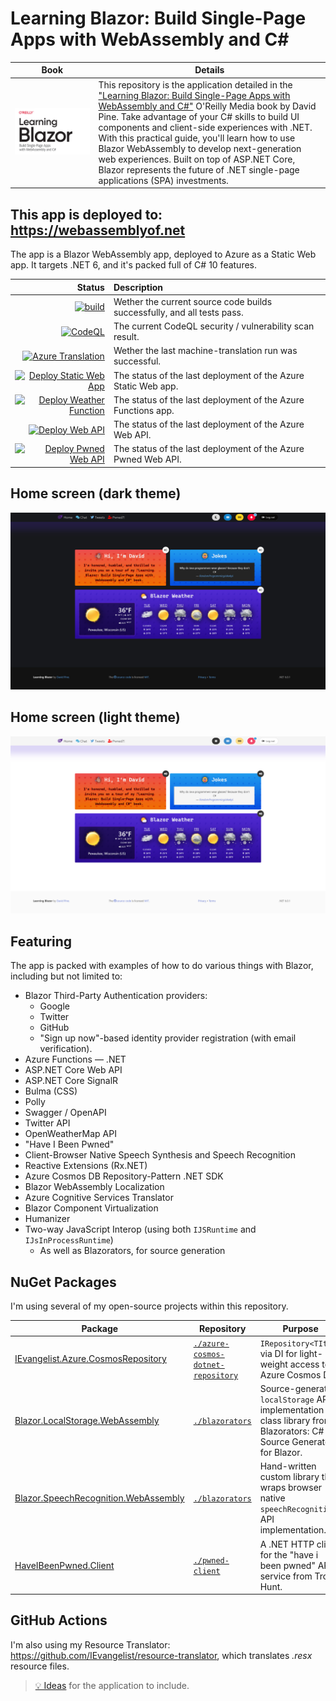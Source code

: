 # Learning Blazor: Build Single-Page Apps with WebAssembly and C#

| Book | Details |
|--|--|
| <a href="https://bit.ly/learning-blazor" target="_blank"><img title="Learning Blazor: Build Single-Page Apps with WebAssembly and C#" alt="Learning Blazor: Build Single-Page Apps with WebAssembly and C#" src="images/learning-blazor.png"></a> | This repository is the application detailed in the ["Learning Blazor: Build Single-Page Apps with WebAssembly and C#"][learning-blazor] O'Reilly Media book by David Pine. Take advantage of your C# skills to build UI components and client-side experiences with .NET. With this practical guide, you'll learn how to use Blazor WebAssembly to develop next-generation web experiences. Built on top of ASP.NET Core, Blazor represents the future of .NET single-page applications (SPA) investments. |

## This app is deployed to: https://webassemblyof.net

The app is a Blazor WebAssembly app, deployed to Azure as a Static Web app. It targets .NET 6, and it's packed full of C# 10 features.

| Status | Description |
|--:|:--|
| [![build](https://github.com/IEvangelist/learning-blazor/actions/workflows/build-validation.yml/badge.svg)](https://github.com/IEvangelist/learning-blazor/actions/workflows/build-validation.yml) | Wether the current source code builds successfully, and all tests pass. |
| [![CodeQL](https://github.com/IEvangelist/learning-blazor/actions/workflows/codeql-analysis.yml/badge.svg)](https://github.com/IEvangelist/learning-blazor/actions/workflows/codeql-analysis.yml) | The current CodeQL security / vulnerability scan result. |
| [![Azure Translation](https://github.com/IEvangelist/learning-blazor/actions/workflows/machine-translation.yml/badge.svg)](https://github.com/IEvangelist/learning-blazor/actions/workflows/machine-translation.yml) | Wether the last machine-translation run was successful. |
| [![Deploy Static Web App](https://github.com/IEvangelist/learning-blazor/actions/workflows/deploy-az-static-webapp.yml/badge.svg)](https://github.com/IEvangelist/learning-blazor/actions/workflows/deploy-az-static-webapp.yml) | The status of the last deployment of the Azure Static Web app. |
| [![Deploy Weather Function](https://github.com/IEvangelist/learning-blazor/actions/workflows/deploy-az-func.yml/badge.svg)](https://github.com/IEvangelist/learning-blazor/actions/workflows/deploy-az-func.yml) | The status of the last deployment of the Azure Functions app. |
| [![Deploy Web API](https://github.com/IEvangelist/learning-blazor/actions/workflows/deploy-az-webapi.yml/badge.svg)](https://github.com/IEvangelist/learning-blazor/actions/workflows/deploy-az-webapi.yml) | The status of the last deployment of the Azure Web API. |
| [![Deploy Pwned Web API](https://github.com/IEvangelist/learning-blazor/actions/workflows/deploy-az-pwnedapi.yml/badge.svg)](https://github.com/IEvangelist/learning-blazor/actions/workflows/deploy-az-pwnedapi.yml) | The status of the last deployment of the Azure Pwned Web API. |

## Home screen (dark theme)

![Learning Blazor: Home screen (dark theme)](images/home-screen-dark.png)

## Home screen (light theme)

![Learning Blazor: Home screen (light theme)](images/home-screen-light.png)

## Featuring

The app is packed with examples of how to do various things with Blazor, including but not limited to:

- Blazor Third-Party Authentication providers:
  - Google
  - Twitter
  - GitHub
  - "Sign up now"-based identity provider registration (with email verification).
- Azure Functions &mdash; .NET
- ASP.NET Core Web API
- ASP.NET Core SignalR
- Bulma (CSS)
- Polly
- Swagger / OpenAPI
- Twitter API
- OpenWeatherMap API
- "Have I Been Pwned"
- Client-Browser Native Speech Synthesis and Speech Recognition
- Reactive Extensions (Rx.NET)
- Azure Cosmos DB Repository-Pattern .NET SDK
- Blazor WebAssembly Localization
- Azure Cognitive Services Translator
- Blazor Component Virtualization
- Humanizer
- Two-way JavaScript Interop (using both `IJSRuntime` and `IJsInProcessRuntime`)
  - As well as Blazorators, for source generation

## NuGet Packages

I'm using several of my open-source projects within this repository.

| Package | Repository | Purpose |
|---------|------------|---------|
| [IEvangelist.Azure.CosmosRepository](https://www.nuget.org/packages/IEvangelist.Azure.CosmosRepository) | [`./azure-cosmos-dotnet-repository`](https://github.com/IEvangelist/azure-cosmos-dotnet-repository) | `IRepository<TItem>` via DI for light-weight access to Azure Cosmos DB. |
| [Blazor.LocalStorage.WebAssembly](https://www.nuget.org/packages/Blazor.LocalStorage.WebAssembly) | [`./blazorators`](https://github.com/IEvangelist/blazorators) | Source-generated `localStorage` API implementation class library from Blazorators: C# Source Generators for Blazor. |
| [Blazor.SpeechRecognition.WebAssembly](https://www.nuget.org/packages/Blazor.SpeechRecognition.WebAssembly) | [`./blazorators`](https://github.com/IEvangelist/blazorators) | Hand-written custom library that wraps browser native `speechRecognition` API implementation. |
| [HaveIBeenPwned.Client](https://www.nuget.org/packages/HaveIBeenPwned.Client) | [`./pwned-client`](https://github.com/IEvangelist/pwned-client) | A .NET HTTP client for the "have i been pwned" API service from Troy Hunt.  |

## GitHub Actions

I'm also using my Resource Translator: https://github.com/IEvangelist/resource-translator, which translates _.resx_ resource files.

> [💡 Ideas](https://gist.github.com/IEvangelist/d43abafb64d207bff25e60769e986bbd) for the application to include.

[learning-blazor]: https://bit.ly/learning-blazor
